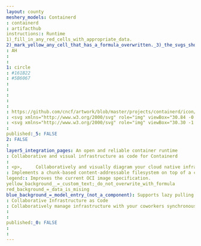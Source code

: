 ```yaml
---
layout: county 
meshery_models: Containerd
: containerd
: artifacthub
instructions:: Runtime
1)_fill_in_any_red_cells_with_appropriate_data.
2)_mark_yellow_any_cell_that_has_a_formula_overwritten._3)_the_svgs_shouldn't_have_xml_header_they_are_added_programmatically_through_workflows: Container Runtime
: AH
: 
: 
1: circle
: #161B22
: #5B6067
: 
: 
: 
: 
: 
: https://github.com/cncf/artwork/blob/master/projects/containerd/icon/white/containerd-icon-white.svg?short_path=e17da7a
: <svg xmlns="http://www.w3.org/2000/svg" role="img" viewBox="30.84 -0.16 153.31 216.06"><style>svg {enable-background:new 0 0 216 216}</style><path d="M35.1 4v208h145.1V4H35.1zm121 183.8H59.3V95.9H127V62h29v125.8z"/><path d="M88.3 120.1H127v43.5H88.3z"/></svg>, 
: <svg xmlns="http://www.w3.org/2000/svg" role="img" viewBox="30.30 -1.20 154.89 218.14"><style>svg {enable-background:new 0 0 216 216}</style><style>.st0{fill:#fff}</style><path d="M88.5 120.2h39.1v44H88.5z" class="st0"/><path d="M34.7 3v210h146.5V3H34.7zm122.1 185.6H59.1V95.8h68.4V61.6h29.3v127z" class="st0"/></svg>
: 
published:_5: FALSE
2: FALSE
: 
layer5_integration_pages: An open and reliable container runtime
: Collaborative and visual infrastructure as code for Containerd
: 
: <p>,     Collaboratively and visually diagram your cloud native infrastructure with GitOps-style pipeline integration. Design, test, and manage configuration your Kubernetes-based, containerized applications as a visual topology., </p>, <p>,     Looking for best practice cloud native design and deployment best practices? Choose from thousands of pre-built components in MeshMap. Choose from hundreds of ready-made design patterns by importing templates from Meshery Catalog or use our low code designer, MeshMap, to create and deploy your own cloud native infrastructure designs., </p>
: Implements a chunk-based content-addressable filesystem on top of a called RAFS (Registry Acceleration File System) format.
legend:: Improves the current OCI image specification.
yellow_background__=_custom_text;_do_not_overwrite_with_formula
red_background_=_data_is_mising
blue_background_=_model_entry_(not_a_component): Supports lazy pulling feature.
: Collaborative Infrastructure as Code
: Collaboratively manage infrastructure with your coworkers synchronously sharing the same designs.
: 
: 
published:_0: FALSE
: 
: 
---
```


